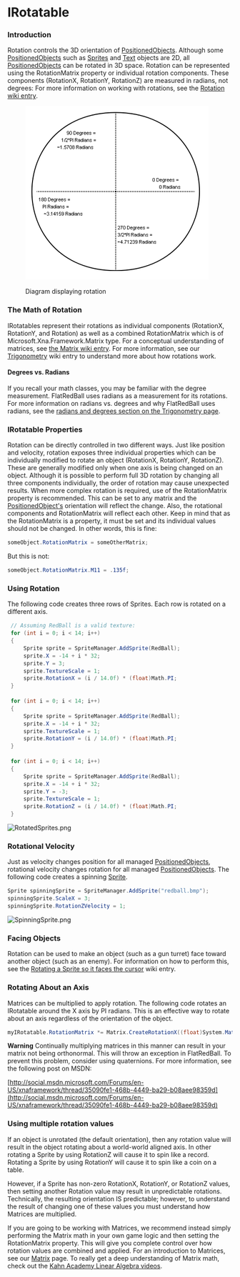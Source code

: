 # IRotatable

### Introduction

Rotation controls the 3D orientation of [PositionedObjects](../../../../documentation/api/flatredball/positionedobject.md). Although some [PositionedObjects](../../../../documentation/api/flatredball/positionedobject.md) such as [Sprites](../../../../frb/docs/index.php) and [Text](../../../../frb/docs/index.php) objects are 2D, all [PositionedObjects](../../../../documentation/api/flatredball/positionedobject.md) can be rotated in 3D space. Rotation can be represented using the RotationMatrix property or individual rotation components. These components (RotationX, RotationY, RotationZ) are measured in radians, not degrees: For more information on working with rotations, see the [Rotation wiki entry](../../../../frb/docs/index.php).

<figure><img src="../../../../.gitbook/assets/migrated_media-RadiansAndDegrees.png" alt=""><figcaption><p>Diagram displaying rotation</p></figcaption></figure>

### The Math of Rotation

IRotatables represent their rotations as individual components (RotationX, RotationY, and Rotation) as well as a combined RotationMatrix which is of Microsoft.Xna.Framework.Matrix type. For a conceptual understanding of matrices, see [the Matrix wiki entry](../../../../frb/docs/index.php). For more information, see our [Trigonometry](../../../../frb/docs/index.php) wiki entry to understand more about how rotations work.

#### Degrees vs. Radians

If you recall your math classes, you may be familiar with the degree measurement. FlatRedBall uses radians as a measurement for its rotations. For more information on radians vs. degrees and why FlatRedBall uses radians, see the [radians and degrees section on the Trigonometry page](../../../../frb/docs/index.php#Radians\_and\_Degrees).

### IRotatable Properties

Rotation can be directly controlled in two different ways. Just like position and velocity, rotation exposes three individual properties which can be individually modified to rotate an object (RotationX, RotationY, RotationZ). These are generally modified only when one axis is being changed on an object. Although it is possible to perform full 3D rotation by changing all three components individually, the order of rotation may cause unexpected results. When more complex rotation is required, use of the RotationMatrix property is recommended. This can be set to any matrix and the [PositionedObject's](../../../../documentation/api/flatredball/positionedobject.md) orientation will reflect the change. Also, the rotational components and RotationMatrix will reflect each other. Keep in mind that as the RotationMatrix is a property, it must be set and its individual values should not be changed. In other words, this is fine:

```csharp
someObject.RotationMatrix = someOtherMatrix;
```

But this is not:

```csharp
someObject.RotationMatrix.M11 = .135f;
```

### Using Rotation

The following code creates three rows of Sprites. Each row is rotated on a different axis.

```csharp
 // Assuming RedBall is a valid texture:
 for (int i = 0; i < 14; i++)
 {
     Sprite sprite = SpriteManager.AddSprite(RedBall);
     sprite.X = -14 + i * 32;
     sprite.Y = 3;
     sprite.TextureScale = 1;
     sprite.RotationX = (i / 14.0f) * (float)Math.PI;
 }

 for (int i = 0; i < 14; i++)
 {
     Sprite sprite = SpriteManager.AddSprite(RedBall);
     sprite.X = -14 + i * 32;
     sprite.TextureScale = 1;
     sprite.RotationY = (i / 14.0f) * (float)Math.PI;
 }                
 
 for (int i = 0; i < 14; i++)
 {
     Sprite sprite = SpriteManager.AddSprite(RedBall);
     sprite.X = -14 + i * 32;
     sprite.Y = -3;
     sprite.TextureScale = 1;
     sprite.RotationZ = (i / 14.0f) * (float)Math.PI;
 }
```

![RotatedSprites.png](../../../../.gitbook/assets/migrated\_media-RotatedSprites.png)

### Rotational Velocity

Just as velocity changes position for all managed [PositionedObjects](../../../../frb/docs/index.php), rotational velocity changes rotation for all managed [PositionedObjects](../../../../frb/docs/index.php). The following code creates a spinning [Sprite](../../../../frb/docs/index.php).

```csharp
Sprite spinningSprite = SpriteManager.AddSprite("redball.bmp");
spinningSprite.ScaleX = 3;
spinningSprite.RotationZVelocity = 1;
```

![SpinningSprite.png](../../../../.gitbook/assets/migrated\_media-SpinningSprite.png)

### Facing Objects

Rotation can be used to make an object (such as a gun turret) face toward another object (such as an enemy). For information on how to perform this, see the [Rotating a Sprite so it faces the cursor](../../../../frb/docs/index.php#Rotating\_a\_Sprite\_so\_it\_faces\_the\_cursor) wiki entry.

### Rotating About an Axis

Matrices can be multiplied to apply rotation. The following code rotates an IRotatable around the X axis by PI radians. This is an effective way to rotate about an axis regardless of the orientation of the object.

```csharp
myIRotatable.RotationMatrix *= Matrix.CreateRotationX((float)System.Math.PI);
```

**Warning** Continually multiplying matrices in this manner can result in your matrix not being orthonormal. This will throw an exception in FlatRedBall. To prevent this problem, consider using quaternions. For more information, see the following post on MSDN:

[http://social.msdn.microsoft.com/Forums/en-US/xnaframework/thread/35090fe1-468b-4449-ba29-b08aee98359d](http://social.msdn.microsoft.com/Forums/en-US/xnaframework/thread/35090fe1-468b-4449-ba29-b08aee98359d)

### Using multiple rotation values

If an object is unrotated (the default orientation), then any rotation value will result in the object rotating about a world-world aligned axis. In other rotating a Sprite by using RotationZ will cause it to spin like a record. Rotating a Sprite by using RotationY will cause it to spin like a coin on a table.&#x20;

However, if a Sprite has non-zero RotationX, RotationY, or RotationZ values, then setting another Rotation value may result in unpredictable rotations. Technically, the resulting orientation IS predictable; however, to understand the result of changing one of these values you must understand how Matrices are multiplied.

If you are going to be working with Matrices, we recommend instead simply performing the Matrix math in your own game logic and then setting the RotationMatrix property. This will give you complete control over how rotation values are combined and applied. For an introduction to Matrices, see our [Matrix](../../../../frb/docs/index.php) page. To really get a deep understanding of Matrix math, check out the [Kahn Academy Linear Algebra videos](http://www.khanacademy.org/#Linear%20Algebra).

